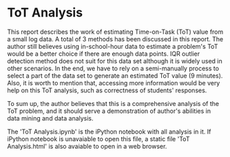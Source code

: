 # ToT Analysis

This report describes the work of estimating Time-on-Task (ToT) value from a small log data. A total of 3 methods has been discussed in this report. The author still believes using in-school-hour data to estimate a problem's ToT would be a better choice if there are enough data points. IQR outlier detection method does not suit for this data set although it is widely used in other scenarios. In the end, we have to rely on a semi-manually process to select a part of the data set to generate an estimated ToT value (9 minutes). Also, it is worth to mention that, accessing more information would be very help on this ToT analysis, such as correctness of students' responses.

To sum up, the author believes that this is a comprehensive analysis of the ToT problem, and it should serve a demonstration of author's abilities in data mining and data analysis.

The 'ToT Analysis.ipynb' is the iPython notebook with all analysis in it. If iPython notebook is unavaiable to open this file, a static file 'ToT Analysis.html' is also avaiable to open in a web browser. 
